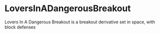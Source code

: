 # LoversInADangerousBreakout
Lovers In A Dangerous Breakout is a breakout derivative set in space, with block defenses
